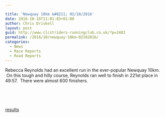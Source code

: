 ```yaml
---

title: 'Newquay 10km &#8211; 02/10/2016'
date: 2016-10-16T11:01:03+01:00
author: Chris Driskell
layout: post
guid: http://www.clcstriders-runningclub.co.uk/?p=2483
permalink: /2016/10/newquay-10km-02102016/
categories:
  - News
  - Race Reports
  - Road Reports
---
```

Rebecca Reynolds had an excellent run in the ever-popular Newquay 10km.  On this tough and hilly course, Reynolds ran well to finish in 221st place in 49:57.  There were almost 600 finishers.

&nbsp;

&nbsp;

[results](http://www.cornwallac.org.uk/downloads/2016_newquay_10k_results.xls)